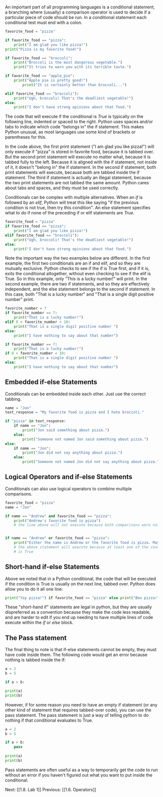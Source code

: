 An important part of all programming languages is a conditional statement, a branching where (usually) a comparison operator is used to decide if a particular piece of code should be run. In a conditional statement each conditional test must end with a colon.
```python
favorite_food = "pizza"

if favorite_food == "pizza":
	print("I am glad you like pizza!")
print("Pizza is my favorite food!")

if favorite_food == "broccoli":
	print("Broccoli is the most dangerous vegetable.")
	print("It tries to warn you with its terrible taste.")

if favorite_food == "apple_pie":
	print("Apple pie is pretty good!")
		print("It is certainly better than broccoli...")

elif favorite_food == "broccoli"):
	print("Ugh, broccoli! That's the deadliest vegetable!")
else:
	print("I don't have strong opinions about that food.")
```

The code that will execute if the conditional is *True* is typically on the following line, indented or spaced to the right. Python uses spaces and/or tabs to indicate which code "belongs in" the if statement. This makes Python unusual, as most languages use some kind of brackets or parentheses for this.

In the code above, the first print statement ("I am glad you like pizza!") will only execute if "pizza" is stored in favorite food, because it is tabbed over. But the second print statement will execute no matter what, because it is tabbed fully to the left. Because it is aligned with the if statement, not inside of it, it doesn't "belong in" the if statement. In the second if statement, both print statements will execute, because both are tabbed inside the if statement. The third if statement is actually an illegal statement, because the two print statements are not tabbed the same amount. Python cares about tabs and spaces, and they must be used correctly. 

Conditionals can be complex with multiple alternatives. When an *if* is followed by an *elif*, Python will treat this like saying "if the previous condition is not true, then try this condition". An else statement specifies what to do if none of the preceding if or elif statements are *True*.
```python
favorite_food = "pizza"
if favorite_food == "pizza":
	print("I am glad you like pizza!")
elif favorite_food == "broccoli"):
	print("Ugh, broccoli! That's the deadliest vegetable!")
else:
	print("I don't have strong opinions about that food.")
```

Note the important way the two examples below are different. In the first example, the first two conditionals are an if and elif, and so they are mutually exclusive. Python checks to see if the if is True first, and if it is, exits the conditional altogether, without even checking to see if the elif is True. So in this example, only "This is a lucky number!" will print. In the second example, there are two if statements, and so they are effectively independent, and the else statement belongs to the second if statement. In this case, both "That is a lucky number" and "That is a single digit positive number" print.
```python
favorite_number = 7
if favorite_number == 7:
	print("That is a lucky number!")
elif 0 < favorite_number < 10:
	print("That is a single digit positive number ")
else:
	print("I have nothing to say about that number")

if favorite_number == 7:
	print("That is a lucky number!")
if 0 < favorite_number < 10:
	print("That is a single digit positive number ")
else:
	print("I have nothing to say about that number")
```


## Embedded if-else Statements

Conditionals can be embedded inside each other. Just use the correct tabbing.
```python
name = "Jon"
text_response = "My favorite food is pizza and I hate broccoli."

if "pizza" in text_response:
	if name == "Jon":
		print("Jon said something about pizza.")
	else:
		print("Someone not named Jon said something about pizza.")
else:
	if name == "Jon":
		print("Jon did not say anything about pizza.")
	else:
		print("Someone not named Jon did not say anything about pizza.")
```


## Logical Operators and if-else Statements

Conditionals can also use logical operators to combine multiple comparisons.
```python
favorite_food = "pizza"
name = "Jon"

if name == "Andrew" and favorite_food == "pizza":
	print("Andrew's favorite food is pizza")
	# the line above will not execute because both comparisons were not True


if name == "Andrew" or favorite_food == "pizza":
	print("Either the name is Andrew or the favorite food is pizza. Maybe both!")
	# the above statement will execute because at least one of the conditionals
	# is True 
```


## Short-hand if-else Statements

Above we noted that in a Python conditional, the code that will be executed if the condition is True is usually on the next line, tabbed over. Python does allow you to do it all one line:
```python
print("Yay pizza!") if favorite_food == "pizza" else print("Boo pizza!")
```
These "short-hand if" statements are legal in python, but they are usually dispreferred as a convention because they make the code less readable, and are harder to edit if you end up needing to have multiple lines of code execute within the *if* or *else* block.


## The Pass statement

The final thing to note is that if-else statements cannot be empty, they must have code inside them. The following code would get an error because nothing is tabbed inside the if:
```python
a = 2
b = 5

if a > b:

print(a)
print(b)
```

However, if for some reason you need to have an empty if statement (or any other kind of statement that requires tabbed-over code), you can use the pass statement. The pass statement is just a way of telling python to do nothing if that conditional evaluates to True.
```python
a = 2
b = 5

if a > b:
	pass
	
print(a)
print(b)

```

Pass statements are often useful as a way to temporarily get the code to run without an error if you haven't figured out what you want to put inside the conditional.

Next: [[1.8. Lab 1]]
Previous: [[1.6. Operators]]